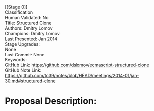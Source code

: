 [[Stage 0]]<br>Classification<br>Human Validated: No<br>Title: Structured Clone<br>Authors: Dmitry Lomov<br>Champions: Dmitry Lomov<br>Last Presented: Jan 2014<br>Stage Upgrades:<br>None<br>Last Commit: None<br>Keywords:<br>GitHub Link: https://github.com/dslomov/ecmascript-structured-clone <br>GitHub Note Link: https://github.com/tc39/notes/blob/HEAD/meetings/2014-01/jan-30.md#structured-clone
# Proposal Description:<br>